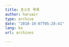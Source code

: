 ```yaml
---
title: 포스트 목록
author: haruair
type: archive
date: "2010-10-07T05:28:41"
lang: ko
url: archives

---
```

